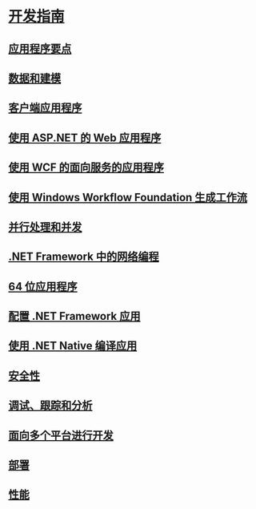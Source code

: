 # [开发指南](development-guide.md)
## [应用程序要点](../standard/application-essentials.md)
## [数据和建模](data/index.md)
## [客户端应用程序](develop-client-apps.md)
## [使用 ASP.NET 的 Web 应用程序](develop-web-apps-with-aspnet.md)
## [使用 WCF 的面向服务的应用程序](windows-services/index.md)
## [使用 Windows Workflow Foundation 生成工作流](windows-workflow-foundation/index.md)
## [并行处理和并发](../standard/parallel-processing-and-concurrency.md)
## [.NET Framework 中的网络编程](network-programming/index.md)
## [64 位应用程序](64-bit-apps.md)
## [配置 .NET Framework 应用](configure-apps/index.md)
## [使用 .NET Native 编译应用](net-native/index.md)
## [安全性](../standard/security/index.md)
## [调试、跟踪和分析](debug-trace-profile/index.md)
## [面向多个平台进行开发](../standard/cross-platform/index.md)
## [部署](deployment/index.md)
## [性能](performance/index.md)
